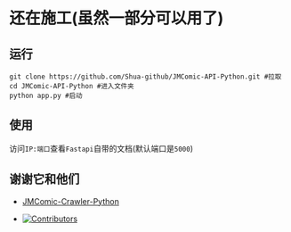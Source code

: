 # 还在施工(虽然一部分可以用了)

## 运行
```
git clone https://github.com/Shua-github/JMComic-API-Python.git #拉取
cd JMComic-API-Python #进入文件夹
python app.py #启动
```

## 使用
访问`IP:端口`查看`Fastapi`自带的文档(默认端口是`5000`)

## 谢谢它和他们
- [JMComic-Crawler-Python](https://github.com/hect0x7/JMComic-Crawler-Python)

- [![Contributors](https://contributors-img.web.app/image?repo=hect0x7/JMComic-Crawler-Python)](https://github.com/hect0x7/JMComic-Crawler-Python/graphs/contributors)